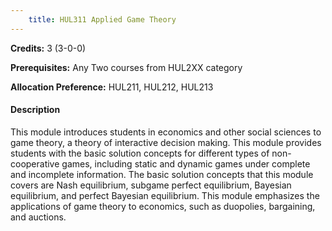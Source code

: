 ```yaml
---
    title: HUL311 Applied Game Theory
---
```

**Credits:** 3 (3-0-0)



**Prerequisites:** Any Two courses from HUL2XX category 

**Allocation Preference:** HUL211, HUL212, HUL213

#### Description 
This module introduces students in economics and other social sciences to game theory, a theory of interactive decision making. This module provides students with the basic solution concepts for different types of non-cooperative games, including static and dynamic games under complete and incomplete information. The basic solution concepts that this module covers are Nash equilibrium, subgame perfect equilibrium, Bayesian equilibrium, and perfect Bayesian equilibrium. This module emphasizes the applications of game theory to economics, such as duopolies, bargaining, and auctions.